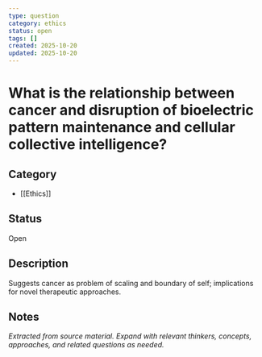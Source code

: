 ```yaml
---
type: question
category: ethics
status: open
tags: []
created: 2025-10-20
updated: 2025-10-20
---
```


# What is the relationship between cancer and disruption of bioelectric pattern maintenance and cellular collective intelligence?

## Category

- [[Ethics]]

## Status

Open

## Description

Suggests cancer as problem of scaling and boundary of self; implications for novel therapeutic approaches.

## Notes

*Extracted from source material. Expand with relevant thinkers, concepts, approaches, and related questions as needed.*
